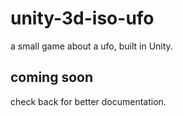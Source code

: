 # unity-3d-iso-ufo

a small game about a ufo, built in Unity.

## coming soon

check back for better documentation.

